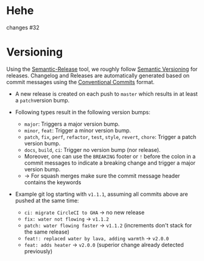 # Hehe

changes #32

# Versioning

Using the [Semantic-Release] tool, we roughly follow [Semantic Versioning] for releases.
Changelog and Releases are automatically generated based on commit messages using the
[Conventional Commits] format.

* A new release is created on each push to `master` which results in at least a `patch`version bump.

* Following types result in the following version bumps:
    * `major`: Triggers a major version bump.
    * `minor`, `feat`: Trigger a minor version bump.
    * `patch`, `fix`, `perf`, `refactor`, `test`, `style`, `revert`, `chore`: Trigger a patch version bump.
    * `docs`, `build`, `ci`: Trigger no version bump (nor release).
    * Moreover, one can use the `BREAKING` footer or `!` before the colon in a commit messages to
      indicate a breaking change and trigger a major version bump.
    * -> For squash merges make sure the commit message header contains the keywords

* Example git log starting with `v1.1.1`, assuming all commits above are pushed at the same time:
    * `ci: migrate CircleCI to GHA` -> no new release
    * `fix: water not flowing` -> `v1.1.2`
    * `patch: water flowing faster` -> `v1.1.2` (increments don't stack for the same release)
    * `feat!: replaced water by lava, adding warmth` -> `v2.0.0`
    * `feat: adds heater` -> `v2.0.0` (superior change already detected previously)

<!--prettier-ignore-start-->

[Semantic-Release]: https://github.com/semantic-release/semantic-release

[Conventional Commits]: https://www.conventionalcommits.org/en/v1.0.0/

[Semantic Versioning]: https://semver.org/

<!--prettier-ignore-end-->